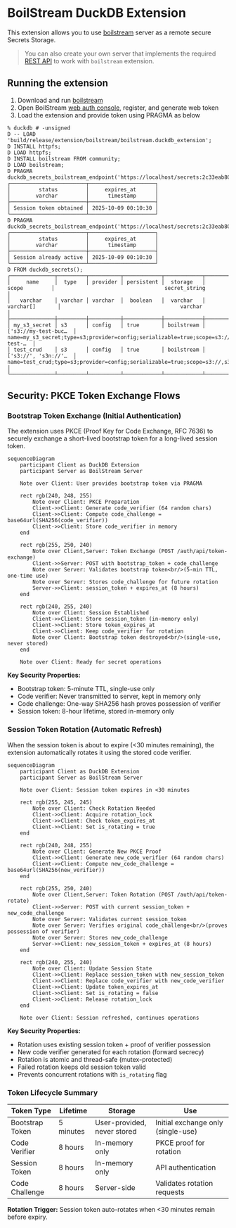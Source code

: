 # BoilStream DuckDB Extension

This extension allows you to use [boilstream](https://github.com/boilingdata/boilstream) server as a remote secure Secrets Storage.

> You can also create your own server that implements the required [REST API](src/README.md) to work with `boilstream` extension.

## Running the extension

1. Download and run [boilstream](https://github.com/boilingdata/boilstream)
2. Open BoilStream [web auth console](https://docs.boilstream.com/guide/auth/postgresql-web-auth.html#_2-login-options), register, and generate web token
3. Load the extension and provide token using PRAGMA as below

```
% duckdb # -unsigned
D -- LOAD 'build/release/extension/boilstream/boilstream.duckdb_extension';
D INSTALL httpfs;
D LOAD httpfs;
D INSTALL boilstream FROM community;
D LOAD boilstream;
D PRAGMA duckdb_secrets_boilstream_endpoint('https://localhost/secrets:2c33eab800...996872e9ea84');
┌────────────────────────┬─────────────────────┐
│         status         │     expires_at      │
│        varchar         │      timestamp      │
├────────────────────────┼─────────────────────┤
│ Session token obtained │ 2025-10-09 00:10:30 │
└────────────────────────┴─────────────────────┘
D PRAGMA duckdb_secrets_boilstream_endpoint('https://localhost/secrets:2c33eab800...996872e9ea84');
┌────────────────────────┬─────────────────────┐
│         status         │     expires_at      │
│        varchar         │      timestamp      │
├────────────────────────┼─────────────────────┤
│ Session already active │ 2025-10-09 00:10:30 │
└────────────────────────┴─────────────────────┘
D FROM duckdb_secrets();
┌──────────────┬─────────┬──────────┬────────────┬────────────┬──────────────────────┬───────────────────────────────────────────────────────────────────────────────────┐
│     name     │  type   │ provider │ persistent │  storage   │        scope         │                                   secret_string                                   │
│   varchar    │ varchar │ varchar  │  boolean   │  varchar   │      varchar[]       │                                      varchar                                      │
├──────────────┼─────────┼──────────┼────────────┼────────────┼──────────────────────┼───────────────────────────────────────────────────────────────────────────────────┤
│ my_s3_secret │ s3      │ config   │ true       │ boilstream │ ['s3://my-test-buc…  │ name=my_s3_secret;type=s3;provider=config;serializable=true;scope=s3://my-test-…  │
│ test_crud    │ s3      │ config   │ true       │ boilstream │ ['s3://', 's3n://'…  │ name=test_crud;type=s3;provider=config;serializable=true;scope=s3://,s3n://,s3a…  │
└──────────────┴─────────┴──────────┴────────────┴────────────┴──────────────────────┴───────────────────────────────────────────────────────────────────────────────────┘
```

## Security: PKCE Token Exchange Flows

### Bootstrap Token Exchange (Initial Authentication)

The extension uses PKCE (Proof Key for Code Exchange, RFC 7636) to securely exchange a short-lived bootstrap token for a long-lived session token.

```mermaid
sequenceDiagram
    participant Client as DuckDB Extension
    participant Server as BoilStream Server

    Note over Client: User provides bootstrap token via PRAGMA

    rect rgb(240, 248, 255)
        Note over Client: PKCE Preparation
        Client->>Client: Generate code_verifier (64 random chars)
        Client->>Client: Compute code_challenge = base64url(SHA256(code_verifier))
        Client->>Client: Store code_verifier in memory
    end

    rect rgb(255, 250, 240)
        Note over Client,Server: Token Exchange (POST /auth/api/token-exchange)
        Client->>Server: POST with bootstrap_token + code_challenge
        Note over Server: Validates bootstrap token<br/>(5-min TTL, one-time use)
        Note over Server: Stores code_challenge for future rotation
        Server->>Client: session_token + expires_at (8 hours)
    end

    rect rgb(240, 255, 240)
        Note over Client: Session Established
        Client->>Client: Store session_token (in-memory only)
        Client->>Client: Store token_expires_at
        Client->>Client: Keep code_verifier for rotation
        Note over Client: Bootstrap token destroyed<br/>(single-use, never stored)
    end

    Note over Client: Ready for secret operations
```

**Key Security Properties:**

- Bootstrap token: 5-minute TTL, single-use only
- Code verifier: Never transmitted to server, kept in memory only
- Code challenge: One-way SHA256 hash proves possession of verifier
- Session token: 8-hour lifetime, stored in-memory only

### Session Token Rotation (Automatic Refresh)

When the session token is about to expire (<30 minutes remaining), the extension automatically rotates it using the stored code verifier.

```mermaid
sequenceDiagram
    participant Client as DuckDB Extension
    participant Server as BoilStream Server

    Note over Client: Session token expires in <30 minutes

    rect rgb(255, 245, 245)
        Note over Client: Check Rotation Needed
        Client->>Client: Acquire rotation_lock
        Client->>Client: Check token_expires_at
        Client->>Client: Set is_rotating = true
    end

    rect rgb(240, 248, 255)
        Note over Client: Generate New PKCE Proof
        Client->>Client: Generate new_code_verifier (64 random chars)
        Client->>Client: Compute new_code_challenge = base64url(SHA256(new_verifier))
    end

    rect rgb(255, 250, 240)
        Note over Client,Server: Token Rotation (POST /auth/api/token-rotate)
        Client->>Server: POST with current session_token + new_code_challenge
        Note over Server: Validates current session_token
        Note over Server: Verifies original code_challenge<br/>(proves possession of verifier)
        Note over Server: Stores new_code_challenge
        Server->>Client: new_session_token + expires_at (8 hours)
    end

    rect rgb(240, 255, 240)
        Note over Client: Update Session State
        Client->>Client: Replace session_token with new_session_token
        Client->>Client: Replace code_verifier with new_code_verifier
        Client->>Client: Update token_expires_at
        Client->>Client: Set is_rotating = false
        Client->>Client: Release rotation_lock
    end

    Note over Client: Session refreshed, continues operations
```

**Key Security Properties:**

- Rotation uses existing session token + proof of verifier possession
- New code verifier generated for each rotation (forward secrecy)
- Rotation is atomic and thread-safe (mutex-protected)
- Failed rotation keeps old session token valid
- Prevents concurrent rotations with `is_rotating` flag

### Token Lifecycle Summary

| Token Type      | Lifetime  | Storage                     | Use                                |
| --------------- | --------- | --------------------------- | ---------------------------------- |
| Bootstrap Token | 5 minutes | User-provided, never stored | Initial exchange only (single-use) |
| Code Verifier   | 8 hours   | In-memory only              | PKCE proof for rotation            |
| Session Token   | 8 hours   | In-memory only              | API authentication                 |
| Code Challenge  | 8 hours   | Server-side                 | Validates rotation requests        |

**Rotation Trigger:** Session token auto-rotates when <30 minutes remain before expiry.
